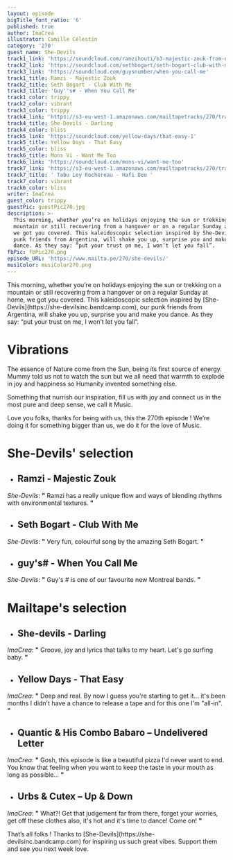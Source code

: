 ```yaml
---
layout: episode
bigTitle_font_ratio: '6'
published: true
author: ImaCrea
illustrator: Camille Célestin
category: '270'
guest_name: She-Devils
track1_link: 'https://soundcloud.com/ramzihouti/b3-majestic-zouk-from-new-lp-phobiza'
track2_link: 'https://soundcloud.com/sethbogart/seth-bogart-club-with-me'
track3_link: 'https://soundcloud.com/guysnumber/when-you-call-me'
track1_title: Ramzi - Majestic Zouk
track2_title: Seth Bogart - Club With Me
track3_title: 'Guy''s# - When You Call Me'
track1_color: trippy
track2_color: vibrant
track3_color: trippy
track4_link: 'https://s3-eu-west-1.amazonaws.com/mailtapetracks/270/track4.mp3'
track4_title: She-Devils - Darling
track4_color: bliss
track5_link: 'https://soundcloud.com/yellow-days/that-easy-1'
track5_title: Yellow Days - That Easy
track5_color: bliss
track6_title: Mons Vi - Want Me Too
track6_link: 'https://soundcloud.com/mons-vi/want-me-too'
track7_link: 'https://s3-eu-west-1.amazonaws.com/mailtapetracks/270/track7.mp3'
track7_title: ' Tabu Ley Rochereau - Hafi Deo '
track7_color: vibrant
track6_color: bliss
writer: ImaCrea
guest_color: trippy
guestPic: guestPic270.jpg
description: >-
  This morning, whether you’re on holidays enjoying the sun or trekking on a
  mountain or still recovering from a hangover or on a regular Sunday at home,
  we got you covered. This kaleidoscopic selection inspired by She-Devils our
  punk friends from Argentina, will shake you up, surprise you and make you
  dance. As they say: “put your trust on me, I won’t let you fall”.
fbPic: fbPic270.png
episode_URL: 'https://www.mailta.pe/270/she-devils/'
musiColor: musiColor270.png
---
```


<p id="introduction">This morning, whether you’re on holidays enjoying the sun or trekking on a mountain or still recovering from a hangover or on a regular Sunday at home, we got you covered. This kaleidoscopic selection inspired by [She-Devils](https://she-devilsinc.bandcamp.com), our punk friends from Argentina, will shake you up, surprise you and make you dance. As they say: “put your trust on me, I won’t let you fall”.
</p>

# Vibrations

The essence of Nature come from the Sun, being its first source of energy. Mummy told us not to watch the sun but we all need that warmth to explode in joy and happiness so Humanity invented something else. 

Something that nurrish our inspiration, fill us with joy and connect us in the most pure and deep sense, we call it Music. 

Love you folks, thanks for being with us, this the 270th episode ! We’re doing it for something bigger than us, we do it for the love of Music.

# **She-Devils' selection**

+ ## Ramzi - Majestic Zouk
_She-Devils_: **"** Ramzi has a really unique flow and ways of blending rhythms with environmental textures. **"**

+ ## Seth Bogart - Club With Me 
_She-Devils_: **"** Very fun, colourful song by the amazing Seth Bogart. **"**

+ ## guy's# - When You Call Me
_She-Devils_: **"** Guy's # is one of our favourite new Montreal bands. **"**


# Mailtape's selection

+ ## She-devils - Darling
_ImaCrea_: **"** Groove, joy and lyrics that talks to my heart. Let's go surfing baby. **"** 

+ ## Yellow Days - That Easy
_ImaCrea_: **"** Deep and real. By now I guess you're starting to get it... it's been months I didn't have a chance to release a tape and for this one I'm "all-in". **"**

+ ## Quantic & His Combo Babaro – Undelivered Letter
_ImaCrea_: **"** Gosh, this episode is like a beautiful pizza I'd never want to end. You know that feeling when you want to keep the taste in your mouth as long as possible...  **"**

+ ## Urbs & Cutex – Up & Down
_ImaCrea_: **"** What?! Get that judgement far from there, forget your worries, get off these clothes also, it's hot and it's time to dance! Come on! **"**


<p id="outroduction">That’s all folks ! Thanks to [She-Devils](https://she-devilsinc.bandcamp.com) for inspiring us such great vibes. Support them and see you next week love.</p>
